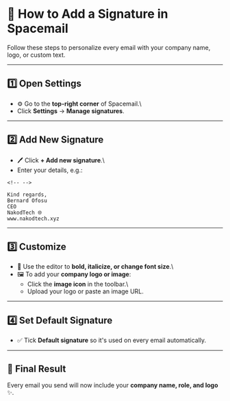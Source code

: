 # 📧 How to Add a Signature in Spacemail

Follow these steps to personalize every email with your company name,
logo, or custom text.

------------------------------------------------------------------------

## 1️⃣ Open Settings

-   ⚙️ Go to the **top-right corner** of Spacemail.\
-   Click **Settings** → **Manage signatures**.

------------------------------------------------------------------------

## 2️⃣ Add New Signature

-   🖊️ Click **+ Add new signature**.\
-   Enter your details, e.g.:

```{=html}
<!-- -->
```
    Kind regards,  
    Bernard Ofosu  
    CEO  
    NakodTech 🌐  
    www.nakodtech.xyz  

------------------------------------------------------------------------

## 3️⃣ Customize

-   🎨 Use the editor to **bold, italicize, or change font size**.\
-   🖼️ To add your **company logo or image**:
    -   Click the **image icon** in the toolbar.\
    -   Upload your logo or paste an image URL.

------------------------------------------------------------------------

## 4️⃣ Set Default Signature

-   ✅ Tick **Default signature** so it's used on every email
    automatically.

------------------------------------------------------------------------

## 🎯 Final Result

Every email you send will now include your **company name, role, and
logo** ✨.
